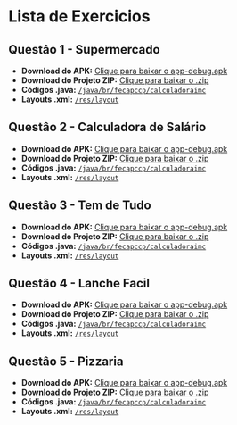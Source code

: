 # Lista de Exercicios
 ## Questâo 1 - Supermercado
 - **Download do APK:**  [Clique para baixar o app-debug.apk]()
- **Download do Projeto ZIP:**  [Clique para baixar o .zip]()
- **Códigos .java:**  [`/java/br/fecapccp/calculadoraimc`](https://github.com/DudaLucenaMiguel/Lista-de-Exercicios/tree/main/Questao1_Supermercado/app/src/main/java/br/com/fecapccp/questao1_supermercado)
- **Layouts .xml:**  [`/res/layout`](https://github.com/DudaLucenaMiguel/Lista-de-Exercicios/tree/main/Questao1_Supermercado/app/src/main/res/layout)
 
 ## Questâo 2 - Calculadora de Salário
 - **Download do APK:**  [Clique para baixar o app-debug.apk]()
- **Download do Projeto ZIP:**  [Clique para baixar o .zip]()
- **Códigos .java:**  [`/java/br/fecapccp/calculadoraimc`](https://github.com/DudaLucenaMiguel/Lista-deExercicios/tree/main/Questao2_Calculadora_de_salario/app/src/main/java/br/com/fecapccp/calculadoradesalrio)
- **Layouts .xml:**  [`/res/layout`](https://github.com/DudaLucenaMiguel/Lista-de-Exercicios/tree/main/Questao2_Calculadora_de_salario/app/src/main/res/layout)
 
 ## Questâo 3 - Tem de Tudo
 - **Download do APK:**  [Clique para baixar o app-debug.apk]()
- **Download do Projeto ZIP:**  [Clique para baixar o .zip]()
- **Códigos .java:**  [`/java/br/fecapccp/calculadoraimc`](https://github.com/DudaLucenaMiguel/Lista-de-Exercicios/tree/main/Questao3_Tem_de_Tudo/app/src/main/java/br/com/fecapccp/questao3_temdetudo)
- **Layouts .xml:**  [`/res/layout`](https://github.com/DudaLucenaMiguel/Lista-de-Exercicios/tree/main/Questao3_Tem_de_Tudo/app/src/main/res/layout)
 
 ## Questâo 4 - Lanche Facil
 - **Download do APK:**  [Clique para baixar o app-debug.apk]()
- **Download do Projeto ZIP:**  [Clique para baixar o .zip]()
- **Códigos .java:**  [`/java/br/fecapccp/calculadoraimc`](https://github.com/DudaLucenaMiguel/Lista-de-Exercicios/tree/main/Questao4_Lanche_Facil/app/src/main/java/br/com/lanchefacil/www)
- **Layouts .xml:**  [`/res/layout`](https://github.com/DudaLucenaMiguel/Lista-de-Exercicios/tree/main/Questao4_Lanche_Facil/app/src/main/res/layout)
 
 ## Questâo 5 - Pizzaria
 - **Download do APK:**  [Clique para baixar o app-debug.apk]()
- **Download do Projeto ZIP:**  [Clique para baixar o .zip]()
- **Códigos .java:**  [`/java/br/fecapccp/calculadoraimc`](https://github.com/DudaLucenaMiguel/Lista-de-Exercicios/tree/main/Questao5_Pizzaria/app/src/main/java/br/com/fecapccp/questao5_pizzaria)
- **Layouts .xml:**  [`/res/layout`](https://github.com/DudaLucenaMiguel/Lista-de-Exercicios/tree/main/Questao5_Pizzaria/app/src/main/res/layout)
